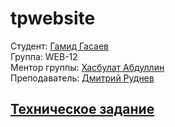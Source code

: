 # tpwebsite

Студент: [Гамид Гасаев](https://park.vk.company/profile/g.gasaev/)\
Группа: WEB-12\
Ментор группы: [Хасбулат Абдуллин](https://t.me/yakwilik)\
Преподаватель: [Дмитрий Руднев](https://t.me/dmitryrudneff)

## [Техническое задание](task/files/markdown/technical_details.md)
